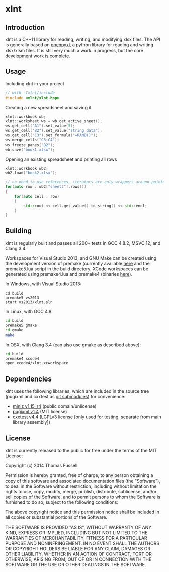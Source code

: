 xlnt
====

## Introduction
xlnt is a C++11 library for reading, writing, and modifying xlsx files. The API is generally based on [openpyxl](https://bitbucket.org/openpyxl/openpyxl), a python library for reading and writing xlsx/xlsm files. It is still very much a work in progress, but the core development work is complete.

## Usage
Including xlnt in your project
```c++
// with -Ixlnt/include
#include <xlnt/xlnt.hpp>
```

Creating a new spreadsheet and saving it
```c++
xlnt::workbook wb;
xlnt::worksheet ws = wb.get_active_sheet();
ws.get_cell("A1").set_value(5);
ws.get_cell("B2").set_value("string data");
ws.get_cell("C3").set_formula("=RAND()");
ws.merge_cells("C3:C4");
ws.freeze_panes("B2");
wb.save("book1.xlsx");
```

Opening an existing spreadsheet and printing all rows
```c++
xlnt::workbook wb2;
wb2.load("book2.xlsx");

// no need to use references, iterators are only wrappers around pointers to memory in the workbook
for(auto row : wb2["sheet2"].rows())
{
    for(auto cell : row)
    {
        std::cout << cell.get_value().to_string() << std::endl;
    }
}
```

## Building
xlnt is regularly built and passes all 200+ tests in GCC 4.8.2, MSVC 12, and Clang 3.4.

Workspaces for Visual Studio 2013, and GNU Make can be created using the development version of premake (currently available [here](http://premake.github.io/download.html) and the premake5.lua script in the build directory. XCode workspaces can be generated using premake4.lua and premake4 (binaries [here](http://sourceforge.net/projects/premake/files/Premake/4.3/)).

In Windows, with Visual Studio 2013:
```batch
cd build
premake5 vs2013
start vs2013/xlnt.sln
```

In Linux, with GCC 4.8:
```bash
cd build
premake5 gmake
cd gmake
make
```

In OSX, with Clang 3.4 (can also use gmake as described above):
```bash
cd build
premake4 xcode4
open xcode4/xlnt.xcworkspace
```

## Dependencies
xlnt uses the following libraries, which are included in the source tree (pugixml and cxxtest as [git submodules](https://git-scm.com/book/en/v2/Git-Tools-Submodules#Cloning-a-Project-with-Submodules)) for convenience:
- [miniz v1.15_r4](https://code.google.com/p/miniz/) (public domain/unlicense)
- [pugixml v1.4](http://pugixml.org/) (MIT license)
- [cxxtest v4.4](http://cxxtest.com/) (LGPLv3 license [only used for testing, separate from main library assembly])

## License
xlnt is currently released to the public for free under the terms of the MIT License:

Copyright (c) 2014 Thomas Fussell

Permission is hereby granted, free of charge, to any person obtaining a copy
of this software and associated documentation files (the "Software"), to deal
in the Software without restriction, including without limitation the rights
to use, copy, modify, merge, publish, distribute, sublicense, and/or sell
copies of the Software, and to permit persons to whom the Software is
furnished to do so, subject to the following conditions:

The above copyright notice and this permission notice shall be included in
all copies or substantial portions of the Software.

THE SOFTWARE IS PROVIDED "AS IS", WITHOUT WARRANTY OF ANY KIND, EXPRESS OR
IMPLIED, INCLUDING BUT NOT LIMITED TO THE WARRANTIES OF MERCHANTABILITY,
FITNESS FOR A PARTICULAR PURPOSE AND NONINFRINGEMENT. IN NO EVENT SHALL THE
AUTHORS OR COPYRIGHT HOLDERS BE LIABLE FOR ANY CLAIM, DAMAGES OR OTHER
LIABILITY, WHETHER IN AN ACTION OF CONTRACT, TORT OR OTHERWISE, ARISING FROM,
OUT OF OR IN CONNECTION WITH THE SOFTWARE OR THE USE OR OTHER DEALINGS IN
THE SOFTWARE.
